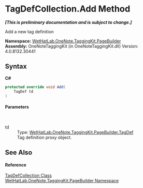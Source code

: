 # TagDefCollection.Add Method 
 _**\[This is preliminary documentation and is subject to change.\]**_

Add a new tag definition

**Namespace:**&nbsp;<a href="56352230-71f2-f4b7-63a8-983965663af5.md">WetHatLab.OneNote.TaggingKit.PageBuilder</a><br />**Assembly:**&nbsp;OneNoteTaggingKit (in OneNoteTaggingKit.dll) Version: 4.0.8132.30441

## Syntax

**C#**<br />
``` C#
protected override void Add(
	TagDef td
)
```


#### Parameters
&nbsp;<dl><dt>td</dt><dd>Type: <a href="76f26dcb-6d94-451a-0931-56436dcad40f.md">WetHatLab.OneNote.TaggingKit.PageBuilder.TagDef</a><br />Tag definition proxy object.</dd></dl>

## See Also


#### Reference
<a href="f1af011e-6368-6b6a-4740-75e5dae458af.md">TagDefCollection Class</a><br /><a href="56352230-71f2-f4b7-63a8-983965663af5.md">WetHatLab.OneNote.TaggingKit.PageBuilder Namespace</a><br />